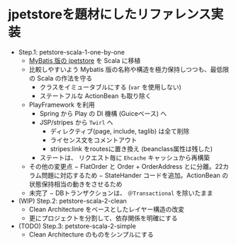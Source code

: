 jpetstoreを題材にしたリファレンス実装
=============

- Step.1: petstore-scala-1-one-by-one
  - [MyBatis 版の jpetstore](https://github.com/mybatis/jpetstore-6) を Scala に移植
  - 比較しやすいよう Mybatis 版の名称や構造を極力保持しつつも、最低限の Scala の作法を守る
    - クラスをイミュータブルにする (`var` を使用しない)
    - ステートフルな ActionBean も取り除く
  - PlayFramework を利用
    - Spring から Play の DI 機構 (Guiceベース) へ
    - JSP/stripes から `Twirl` へ
      - ディレクティブ(page, include, taglib) は全て削除
      - ライセンス文をコメントアウト
      - stripes:link をroutesに置き換え (beanclass属性は残した)
    - ステートは、 リクエスト毎に `Ehcache` キャッシュから再構築
  - その他の変更点
    − FlatOrder と Order + OrderAddress とに分離。22カラム問題に対応するため
    − StateHander コードを追加。ActionBean の状態保持相当の動きをさせるため
  - 未完了
    − DBトランザクションは、 `＠Transactional` を除いたまま
- (WIP) Step.2: petstore-scala-2-clean
  - Clean Architecture をベースとしたレイヤー構造の改変
  - 更にプロジェクトを分割して、依存関係を明確にする
- (TODO) Step.3: petstore-scala-2-simple
  - Clean Architecture のものをシンプルにする
